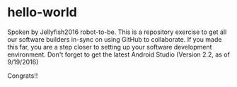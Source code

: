 # hello-world

Spoken by Jellyfish2016 robot-to-be.
This is a repository exercise to get all our software builders in-sync on using GitHub to collaborate.
If you made this far, you are a step closer to setting up your software development environment.
Don't forget to get the latest Android Studio (Version 2.2, as of 9/19/2016)

Congrats!!
